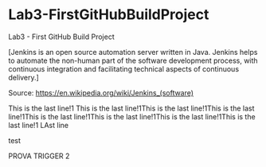 # Lab3-FirstGitHubBuildProject
Lab3 - First GitHub Build Project

[Jenkins is an open source automation server written in Java.
Jenkins helps to automate the non-human part of the software development process, with continuous integration and facilitating technical aspects of continuous delivery.]

Source: https://en.wikipedia.org/wiki/Jenkins_(software)

This is the last line!1 This is the last line!1This is the last line!1This is the last line!1This is the last line!1This is the last line!1This is the last line!1This is the last line!1
LAst line


test

PROVA TRIGGER 2
